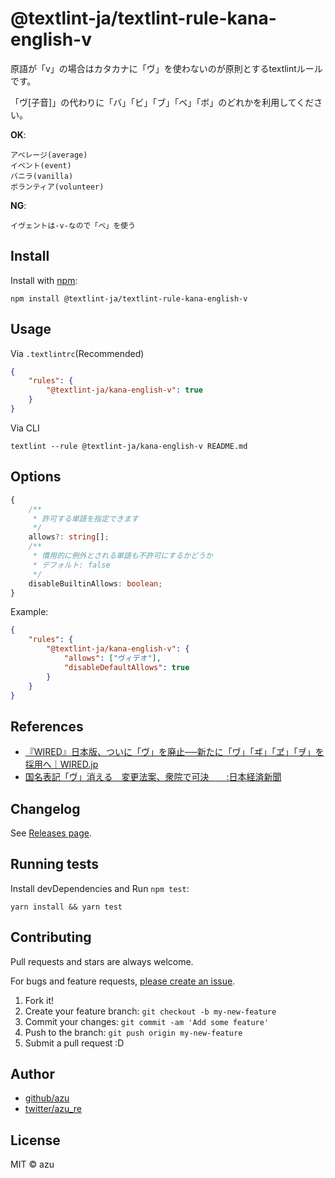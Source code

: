 # @textlint-ja/textlint-rule-kana-english-v

原語が「v」の場合はカタカナに「ヴ」を使わないのが原則とするtextlintルールです。

「ヴ[子音]」の代わりに「バ」「ビ」「ブ」「ベ」「ボ」のどれかを利用してください。

**OK**:

```
アベレージ(average)
イベント(event)
バニラ(vanilla)
ボランティア(volunteer)
```

**NG**:

```
イヴェントは-v-なので「ベ」を使う
```

## Install

Install with [npm](https://www.npmjs.com/):

    npm install @textlint-ja/textlint-rule-kana-english-v

## Usage

Via `.textlintrc`(Recommended)

```json
{
    "rules": {
        "@textlint-ja/kana-english-v": true
    }
}
```

Via CLI

```
textlint --rule @textlint-ja/kana-english-v README.md
```

## Options

```ts
{
    /**
     * 許可する単語を指定できます
     */
    allows?: string[];
    /**
     * 慣用的に例外とされる単語も不許可にするかどうか
     * デフォルト: false
     */
    disableBuiltinAllows: boolean;
}
```

Example:

```json
{
    "rules": {
        "@textlint-ja/kana-english-v": {
            "allows": ["ヴィデオ"],
            "disableDefaultAllows": true
        }
    }
}
```

## References

- [『WIRED』日本版、ついに「ヴ」を廃止──新たに「ヷ」「ヸ」「ヹ」「ヺ」を採用へ｜WIRED.jp](https://wired.jp/2019/04/01/aprilfool-2019/)
- [国名表記「ヴ」消える　変更法案、衆院で可決　　:日本経済新聞](https://www.nikkei.com/article/DGXMZO42662930Z10C19A3PP8000/)

## Changelog

See [Releases page](https://github.com/textlint-ja/textlint-rule-preset-foreign-language-writing/releases).

## Running tests

Install devDependencies and Run `npm test`:

    yarn install && yarn test

## Contributing

Pull requests and stars are always welcome.

For bugs and feature requests, [please create an issue](https://github.com/textlint-ja/textlint-rule-preset-foreign-language-writing/issues).

1. Fork it!
2. Create your feature branch: `git checkout -b my-new-feature`
3. Commit your changes: `git commit -am 'Add some feature'`
4. Push to the branch: `git push origin my-new-feature`
5. Submit a pull request :D

## Author

- [github/azu](https://github.com/azu)
- [twitter/azu_re](https://twitter.com/azu_re)

## License

MIT © azu
